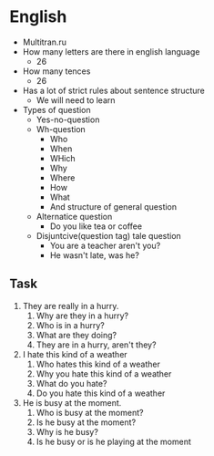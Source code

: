 # English
- Multitran.ru
- How many letters are there in english language
  - 26
- How many tences 
  - 26
- Has a lot of strict rules about sentence structure
  - We will need to learn
- Types of question
  - Yes-no-question
  - Wh-question
    - Who 
    - When 
    - WHich
    - Why 
    - Where
    - How
    - What
    - And structure of general question
  - Alternatice question
    - Do you like tea or coffee
  - Disjuntcive(question tag) tale question
    - You are a teacher aren't you?
    - He wasn't late, was he?
## Task
1. They are really in a hurry.
   1. Why are they in a hurry?
   2. Who is in a hurry?
   3. What are they doing?
   4. They are in a hurry, aren't they?
2. I hate this kind of a weather
   1. Who hates this kind of a weather
   2. Why you hate this kind of a weather
   3. What do you hate?
   4. Do you hate this kind of a weather
3. He is busy at the moment.
   1. Who is busy at the moment? 
   2. Is he busy at the moment?
   3. Why is he busy?
   4. Is he busy or is he playing at the moment